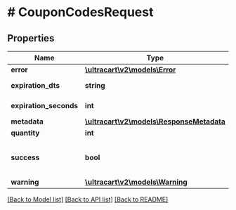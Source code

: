 # # CouponCodesRequest

## Properties

Name | Type | Description | Notes
------------ | ------------- | ------------- | -------------
**error** | [**\ultracart\v2\models\Error**](Error.md) |  | [optional]
**expiration_dts** | **string** | Expiration Date | [optional]
**expiration_seconds** | **int** | Expiration seconds | [optional]
**metadata** | [**\ultracart\v2\models\ResponseMetadata**](ResponseMetadata.md) |  | [optional]
**quantity** | **int** | Quantity | [optional]
**success** | **bool** | Indicates if API call was successful | [optional]
**warning** | [**\ultracart\v2\models\Warning**](Warning.md) |  | [optional]

[[Back to Model list]](../../README.md#models) [[Back to API list]](../../README.md#endpoints) [[Back to README]](../../README.md)
